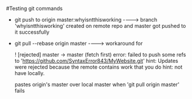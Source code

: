 #Testing git commands

 * git push to origin master:whyisntthisworking ----> branch 'whyisntthisworking' created on remote repo and master got pushed to it successfully

 * git pull --rebase origin master ----> workaround for 
 
    ! [rejected]        master -> master (fetch first)
    error: failed to push some refs to 'https://github.com/SyntaxError843/MyWebsite.git'
    hint: Updates were rejected because the remote contains work that you do
    hint: not have locally.

    pastes origin's master over local master when 'git pull origin master' fails
